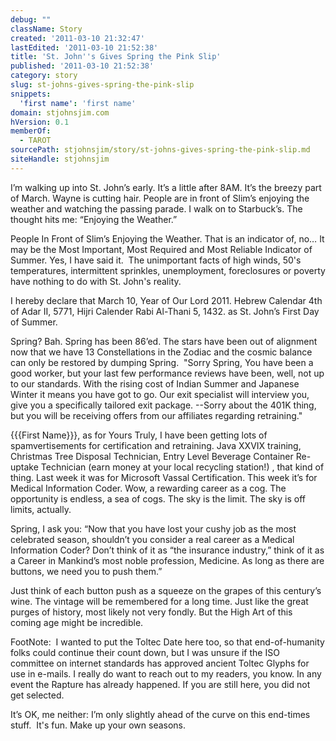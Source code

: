 ```yaml
---
debug: ""
className: Story
created: '2011-03-10 21:32:47'
lastEdited: '2011-03-10 21:52:38'
title: 'St. John''s Gives Spring the Pink Slip'
published: '2011-03-10 21:52:38'
category: story
slug: st-johns-gives-spring-the-pink-slip
snippets:
  'first name': 'first name'
domain: stjohnsjim.com
hVersion: 0.1
memberOf:
  - TAROT
sourcePath: stjohnsjim/story/st-johns-gives-spring-the-pink-slip.md
siteHandle: stjohnsjim
---
```

I&rsquo;m walking up into St. John&rsquo;s early. It&rsquo;s a little after 8AM. It&rsquo;s the breezy part of March. Wayne is cutting hair. People are in front of Slim&rsquo;s enjoying the weather and watching the passing parade. I walk on to Starbuck&rsquo;s. The thought hits me: &ldquo;Enjoying the Weather.&rdquo;

People In Front of Slim&rsquo;s Enjoying the Weather. That is an indicator of, no&hellip; It may be the Most Important, Most Required and Most Reliable Indicator of Summer. Yes, I have said it. &nbsp;The unimportant facts of high winds, 50's temperatures, intermittent sprinkles, unemployment, foreclosures or poverty have nothing to do with St. John's reality.

I hereby declare that March 10, Year of Our Lord 2011. Hebrew Calendar 4th of Adar II, 5771, Hijri Calender Rabi Al-Thani 5, 1432. as St. John&rsquo;s First Day of Summer.

Spring? Bah. Spring has been 86&rsquo;ed. The stars have been out of alignment now that we have 13 Constellations in the Zodiac and the cosmic balance can only be restored by dumping Spring. &nbsp;&quot;Sorry Spring, You have been a good worker, but your last few performance reviews have been, well, not up to our standards. With the rising cost of Indian Summer and Japanese Winter it means you have got to go. Our exit specialist will interview you, give you a specifically tailored exit package. --Sorry about the 401K thing, but you will be receiving offers from our affiliates regarding retraining.&quot;

{{{First Name}}}, as for Yours Truly, I have been getting lots of spamvertisements for certification and retraining. Java XXVIX training, Christmas Tree Disposal Technician, Entry Level Beverage Container Re-uptake Technician (earn money at your local recycling station!) , that kind of thing. Last week it was for Microsoft Vassal Certification. This week it&rsquo;s for Medical Information Coder. Wow, a rewarding career as a cog. The opportunity is endless, a sea of cogs. The sky is the limit. The sky is off limits, actually.

Spring, I ask you: &ldquo;Now that you have lost your cushy job as the most celebrated season, shouldn&rsquo;t you consider a real career as a Medical Information Coder? Don&rsquo;t think of it as &ldquo;the insurance industry,&rdquo; think of it as a Career in Mankind&rsquo;s most noble profession, Medicine. As long as there are buttons, we need you to push them.&rdquo;

Just think of each button push as a squeeze on the grapes of this century&rsquo;s wine. The vintage will be remembered for a long time. Just like the great purges of history, most likely not very fondly. But the High Art of this coming age might be incredible.

  
FootNote: &nbsp;I wanted to put the Toltec Date here too, so that end-of-humanity folks could continue their count down, but I was unsure if the ISO committee on internet standards has approved ancient Toltec Glyphs for use in e-mails. I really do want to reach out to my readers, you know. In any event the Rapture has already happened. If you are still here, you did not get selected.

It&rsquo;s OK, me neither: I&rsquo;m only slightly ahead of the curve on this end-times stuff. &nbsp;It's fun. Make up your own seasons.

